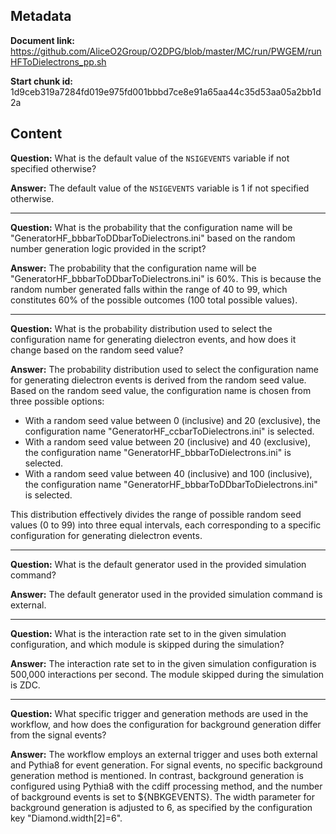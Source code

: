 ## Metadata

**Document link:** https://github.com/AliceO2Group/O2DPG/blob/master/MC/run/PWGEM/runHFToDielectrons_pp.sh

**Start chunk id:** 1d9ceb319a7284fd019e975fd001bbbd7ce8e91a65aa44c35d53aa05a2bb1d2a

## Content

**Question:** What is the default value of the `NSIGEVENTS` variable if not specified otherwise?

**Answer:** The default value of the `NSIGEVENTS` variable is 1 if not specified otherwise.

---

**Question:** What is the probability that the configuration name will be "GeneratorHF_bbbarToDDbarToDielectrons.ini" based on the random number generation logic provided in the script?

**Answer:** The probability that the configuration name will be "GeneratorHF_bbbarToDDbarToDielectrons.ini" is 60%. This is because the random number generated falls within the range of 40 to 99, which constitutes 60% of the possible outcomes (100 total possible values).

---

**Question:** What is the probability distribution used to select the configuration name for generating dielectron events, and how does it change based on the random seed value?

**Answer:** The probability distribution used to select the configuration name for generating dielectron events is derived from the random seed value. Based on the random seed value, the configuration name is chosen from three possible options:

- With a random seed value between 0 (inclusive) and 20 (exclusive), the configuration name "GeneratorHF_ccbarToDielectrons.ini" is selected.
- With a random seed value between 20 (inclusive) and 40 (exclusive), the configuration name "GeneratorHF_bbbarToDielectrons.ini" is selected.
- With a random seed value between 40 (inclusive) and 100 (inclusive), the configuration name "GeneratorHF_bbbarToDDbarToDielectrons.ini" is selected.

This distribution effectively divides the range of possible random seed values (0 to 99) into three equal intervals, each corresponding to a specific configuration for generating dielectron events.

---

**Question:** What is the default generator used in the provided simulation command?

**Answer:** The default generator used in the provided simulation command is external.

---

**Question:** What is the interaction rate set to in the given simulation configuration, and which module is skipped during the simulation?

**Answer:** The interaction rate set to in the given simulation configuration is 500,000 interactions per second. The module skipped during the simulation is ZDC.

---

**Question:** What specific trigger and generation methods are used in the workflow, and how does the configuration for background generation differ from the signal events?

**Answer:** The workflow employs an external trigger and uses both external and Pythia8 for event generation. For signal events, no specific background generation method is mentioned. In contrast, background generation is configured using Pythia8 with the cdiff processing method, and the number of background events is set to ${NBKGEVENTS}. The width parameter for background generation is adjusted to 6, as specified by the configuration key "Diamond.width[2]=6".